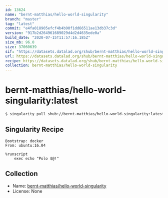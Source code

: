 ```yaml
---
id: 13624
name: "bernt-matthias/hello-world-singularity"
branch: "master"
tag: "latest"
commit: "e4fa018905efcf4b4b90f1dd66511ae13db37c3d"
version: "917b2d264961689029d4d2d4635ede0a"
build_date: "2020-07-15T11:57:16.185Z"
size_mb: 96.0
size: 37060639
sif: "https://datasets.datalad.org/shub/bernt-matthias/hello-world-singularity/latest/2020-07-15-e4fa0189-917b2d26/917b2d264961689029d4d2d4635ede0a.sif"
url: https://datasets.datalad.org/shub/bernt-matthias/hello-world-singularity/latest/2020-07-15-e4fa0189-917b2d26/
recipe: https://datasets.datalad.org/shub/bernt-matthias/hello-world-singularity/latest/2020-07-15-e4fa0189-917b2d26/Singularity
collection: bernt-matthias/hello-world-singularity
---
```


# bernt-matthias/hello-world-singularity:latest

```bash
$ singularity pull shub://bernt-matthias/hello-world-singularity:latest
```

## Singularity Recipe

```singularity
Bootstrap: docker
From: ubuntu:16.04

%runscript
    exec echo "Polo $@!"
```

## Collection

 - Name: [bernt-matthias/hello-world-singularity](https://github.com/bernt-matthias/hello-world-singularity)
 - License: None

